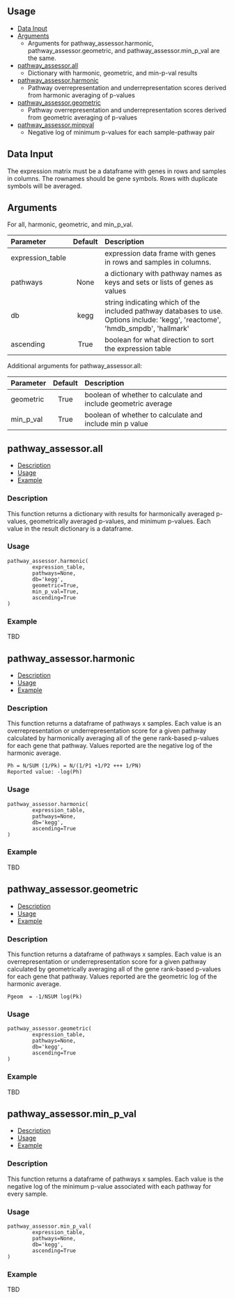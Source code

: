 ## Usage
- [Data Input](#data-input)
- [Arguments](#arguments)
   - Arguments for pathway_assessor.harmonic, pathway_assessor.geometric, and pathway_assessor.min_p_val are the same.
- [pathway_assessor.all](#all)
   - Dictionary with harmonic, geometric, and min-p-val results
- [pathway_assessor.harmonic](#harmonic)
   - Pathway overrepresentation and underrepresentation scores derived from harmonic averaging of p-values
- [pathway_assessor.geometric](#geometric)
   - Pathway overrepresentation and underrepresentation scores derived from geometric averaging of p-values
- [pathway_assessor.minpval](#minpval)
   - Negative log of minimum p-values for each sample-pathway pair


## Data Input
The expression matrix must be a dataframe with genes in rows and samples in columns. 
The rownames should be gene symbols. Rows with duplicate symbols will be averaged.

## Arguments
For all, harmonic, geometric, and min_p_val.

| Parameter                 | Default       | Description   |	
| :------------------------ |:-------------:| :-------------|
| expression_table	       |	          | expression data frame with genes in rows and samples in columns.
| pathways         | None           |a dictionary with pathway names as keys and sets or lists of genes as values
| db 	       |	kegg	            |string indicating which of the included pathway databases to use. Options include: 'kegg', 'reactome', 'hmdb_smpdb', 'hallmark'
| ascending  		       | True	           | boolean for what direction to sort the expression table

Additional arguments for pathway_assessor.all:

| Parameter                 | Default       | Description   |	
| :------------------------ |:-------------:| :-------------|
| geometric	       |True	          | boolean of whether to calculate and include geometric average
| min_p_val         | True           |boolean of whether to calculate and include min p value

## pathway_assessor.all
- [Description](#description)
- [Usage](#usage)
- [Example](#example)


### Description

This function returns a dictionary with results for harmonically averaged p-values, 
geometrically averaged p-values, and minimum p-values. Each value in the result dictionary
is a dataframe.

### Usage
```
pathway_assessor.harmonic(
        expression_table,
        pathways=None,
        db='kegg',
        geometric=True,
        min_p_val=True,
        ascending=True
)
```

### Example
TBD

## pathway_assessor.harmonic
- [Description](#description)
- [Usage](#usage)
- [Example](#example)


### Description

This function returns a dataframe of pathways x samples. 
Each value is an overrepresentation or underrepresentation score for a given pathway 
calculated by harmonically averaging all of the gene rank-based p-values for each gene 
that pathway. Values reported are the negative log of the harmonic average.

```
Ph = N/SUM (1/Pk) = N/(1/P1 +1/P2 +++ 1/PN)
Reported value: -log(Ph)
```

### Usage
```
pathway_assessor.harmonic(
        expression_table,
        pathways=None,
        db='kegg',
        ascending=True
)
```

### Example
TBD


## pathway_assessor.geometric
- [Description](#description)
- [Usage](#usage)
- [Example](#example)


### Description

This function returns a dataframe of pathways x samples. 
Each value is an overrepresentation or underrepresentation score for a given pathway 
calculated by geometrically averaging all of the gene rank-based p-values for each gene 
that pathway. Values reported are the geometric log of the harmonic average.

```
Pgeom  = -1/NSUM log(Pk)
```
### Usage
```
pathway_assessor.geometric(
        expression_table,
        pathways=None,
        db='kegg',
        ascending=True
)
```

### Example
TBD

## pathway_assessor.min_p_val
- [Description](#description)
- [Usage](#usage)
- [Example](#example)


### Description

This function returns a dataframe of pathways x samples. 
Each value is the negative log of the minimum p-value associated with each 
pathway for every sample. 

### Usage
```
pathway_assessor.min_p_val(
        expression_table,
        pathways=None,
        db='kegg',
        ascending=True
)
```

### Example
TBD
